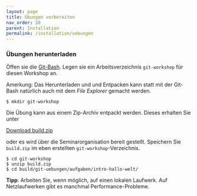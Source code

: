 ```yaml
---
layout: page
title: Übungen vorbereiten
nav_order: 20
parent: Installation
permalink: /installation/uebungen
---
```



### Übungen herunterladen

Öffen sie die [Git-Bash](/installation/kommandozeile). Legen sie ein Arbeitsverzeichnis `git-workshop` für diesen Workshop an. 

Amerkung: Das Herunterladen und und Entpacken kann statt mit der Git-Bash natürlich auch mit dem *File Explorer* gemacht werden.

    $ mkdir git-workshop

Die Übung kann aus einem Zip-Archiv entpackt werden. Dieses erhalten Sie unter 

[Download build.zip](https://github.com/bstachmann/git-workshop/raw/main/build.zip) 

oder es wird über die Seminarorganisation bereit gestellt. Speichern Sie `build.zip` im eben erstellten `git-workshop`-Verzeichnis.

    $ cd git-workshop
    $ unzip build.zip
    $ cd build/git-uebungen/aufgaben/intro-hallo-welt/


**Tipp**: Arbeiten Sie, wenn möglich, auf einen lokalen Laufwerk. Auf Netzlaufwerken gibt es manchmal  Performance-Probleme. 
